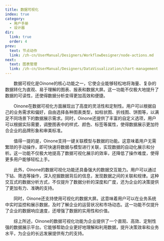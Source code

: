 ```yaml
---
title: 数据可视化
index: true
category:
  - 用户手册
  - 设计器
dir:
  link: true
  order: 4
prev:
  text: 节点动作
  link: /zh-cn/UserManual/Designers/WorkflowDesigner/node-actions.md
next:
  text: 图表管理
  link: /zh-cn/UserManual/Designers/DataVisualization/chart-management.md
---
```

&emsp;&emsp;数据可视化是Oinone的核心功能之一，它使企业能够轻松地将海量、复杂的数据转化为直观、易于理解的图表、报表和数据大屏。这一功能不仅极大地提升了数据的可读性，还使得数据分析变得更加高效和便捷。

&emsp;&emsp;Oinone在数据可视化方面展现出了高度的灵活性和定制性。用户可以根据自己的业务需求和偏好，自由选择各种图表类型，如柱状图、折线图、饼图等，以满足不同场景下的数据展示需求。同时，Oinone还提供了丰富的自定义选项，用户可以根据实际需要，调整图表中的样式、颜色、标签等属性，使得数据展示更加符合企业的品牌形象和审美标准。

&emsp;&emsp;值得一提的是，Oinone支持一键关联模型与数据的功能。这意味着用户无需繁琐的手动操作，即可快速将数据与模型进行关联，实现数据的自动化展示和分析。这一功能不仅极大地提高了数据可视化展示的效率，还降低了操作难度，使得更多用户能够轻松上手。

&emsp;&emsp;此外，Oinone的数据可视化功能还具备强大的数据交互能力。用户可以通过下钻、筛选等操作，深入挖掘数据背后的信息，发现数据之间的关联和规律。这种交互式的数据分析方式，不仅提升了数据分析的深度和广度，还为企业的决策提供了更加有力、准确的支持。

&emsp;&emsp;同时，Oinone还支持使用可视化的数据大屏。这意味着用户可以在业务系统中实时监控和展示数据，及时了解企业的运营状况和市场动态。这一功能不仅提升了企业的数据响应速度，还增强了数据的实用性和价值。

&emsp;&emsp;综上所述，Oinone的数据可视化功能为企业提供了一个直观、高效、定制性强的数据展示平台。它能够帮助企业更好地理解和利用数据，提升决策效率和业务水平，为企业的长远发展提供有力的支持。

